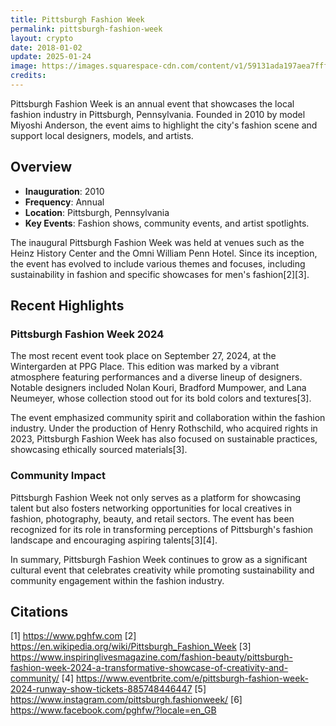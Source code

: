 ```yaml
---
title: Pittsburgh Fashion Week
permalink: pittsburgh-fashion-week
layout: crypto
date: 2018-01-02
update: 2025-01-24
image: https://images.squarespace-cdn.com/content/v1/59131ada197aea7fffb6be59/1716495123073-2RULZ4NCAE4UFCGQO9WL/Fifth+Influence-340.JPG
credits:
---
```


Pittsburgh Fashion Week is an annual event that showcases the local fashion industry in Pittsburgh, Pennsylvania. Founded in 2010 by model Miyoshi Anderson, the event aims to highlight the city's fashion scene and support local designers, models, and artists.

## Overview

- **Inauguration**: 2010
- **Frequency**: Annual
- **Location**: Pittsburgh, Pennsylvania
- **Key Events**: Fashion shows, community events, and artist spotlights.

The inaugural Pittsburgh Fashion Week was held at venues such as the Heinz History Center and the Omni William Penn Hotel. Since its inception, the event has evolved to include various themes and focuses, including sustainability in fashion and specific showcases for men's fashion[2][3].

## Recent Highlights

### Pittsburgh Fashion Week 2024

The most recent event took place on September 27, 2024, at the Wintergarden at PPG Place. This edition was marked by a vibrant atmosphere featuring performances and a diverse lineup of designers. Notable designers included Nolan Kouri, Bradford Mumpower, and Lana Neumeyer, whose collection stood out for its bold colors and textures[3].

The event emphasized community spirit and collaboration within the fashion industry. Under the production of Henry Rothschild, who acquired rights in 2023, Pittsburgh Fashion Week has also focused on sustainable practices, showcasing ethically sourced materials[3].

### Community Impact

Pittsburgh Fashion Week not only serves as a platform for showcasing talent but also fosters networking opportunities for local creatives in fashion, photography, beauty, and retail sectors. The event has been recognized for its role in transforming perceptions of Pittsburgh's fashion landscape and encouraging aspiring talents[3][4].

In summary, Pittsburgh Fashion Week continues to grow as a significant cultural event that celebrates creativity while promoting sustainability and community engagement within the fashion industry.

## Citations

[1] https://www.pghfw.com
[2] https://en.wikipedia.org/wiki/Pittsburgh_Fashion_Week
[3] https://www.inspiringlivesmagazine.com/fashion-beauty/pittsburgh-fashion-week-2024-a-transformative-showcase-of-creativity-and-community/
[4] https://www.eventbrite.com/e/pittsburgh-fashion-week-2024-runway-show-tickets-885748446447
[5] https://www.instagram.com/pittsburgh.fashionweek/
[6] https://www.facebook.com/pghfw/?locale=en_GB
